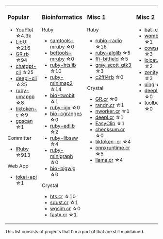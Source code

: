 <table><tr><td valign="top">

### Popular

* [YouPlot](https://github.com/red-data-tools/YouPlot) ☆4.3k
* [LibUI](https://github.com/kojix2/LibUI) ☆216
* [GR.rb](https://github.com/red-data-tools/GR.rb) ☆94
* [chatgpt-cli](https://github.com/kojix2/chatgpt-cli) ☆25
* [deepl-cli](https://github.com/kojix2/deepl-cli) ☆35
* [ruby-umappp](https://github.com/kojix2/ruby-umappp) ☆8
* [tiktoken-c](https://github.com/kojix2/tiktoken-c) ☆9
* [gpscan](https://github.com/kojix2/gpscan) ☆1

Committer

* [IRuby](https://github.com/sciruby/iruby) ☆913

Web App

* [tokei-api](https://github.com/kojix2/tokei-api) ☆1

</td><td valign="top">

### Bioinformatics

Ruby

* [samtools-mruby](https://github.com/kojix2/samtools-mruby) ☆0
* [bcftools-mruby](https://github.com/kojix2/bcftools-mruby) ☆0
* [ruby-htslib](https://github.com/kojix2/ruby-htslib) ☆10
* [ruby-minimap2](https://github.com/kojix2/ruby-minimap2) ☆14
* [bio-twobit](https://github.com/kojix2/bio-twobit) ☆1
* [ruby-igv](https://github.com/kojix2/ruby-igv) ☆0
* [bio-cgranges](https://github.com/kojix2/bio-cgranges) ☆0
* [ruby-edlib](https://github.com/kojix2/ruby-edlib) ☆2
* [ruby-libssw](https://github.com/kojix2/ruby-libssw) ☆4
* [ruby-minigraph](https://github.com/kojix2/ruby-minigraph) ☆0
* [bio-bigwig](https://github.com/kojix2/bio-bigwig) ☆0

Crystal

* [hts.cr](https://github.com/bio-cr/hts.cr) ☆10
* [sdust.cr](https://github.com/kojix2/sdust.cr) ☆1
* [wgsim.cr](https://github.com/kojix2/wgsim.cr) ☆0
* [fastx.cr](https://github.com/kojix2/fastx.cr) ☆1

</td><td valign="top">

### Misc 1

Ruby

* [rubio-radio](https://github.com/kojix2/rubio-radio) ☆16
* [ruby-alglib](https://github.com/kojix2/ruby-alglib) ☆5
* [ffi-bitfield](https://github.com/kojix2/ffi-bitfield) ☆5
* [gray_scott_gtk3](https://github.com/kojix2/gray_scott_gtk3) ☆3
* [c2ffi4rb](https://github.com/kojix2/c2ffi4rb) ☆0

Crystal

* [GR.cr](https://github.com/kojix2/GR.cr) ☆0
* [randn.cr](https://github.com/kojix2/randn.cr) ☆1
* [nworker.cr](https://github.com/kojix2/nworkers.cr) ☆1
* [deepl.cr](https://github.com/kojix2/deepl.cr) ☆1
* [EasyClip](https://github.com/kojix2/easyclip) ☆1
* [checksum.cr](https://github.com/kojix2/checksum.cr) ☆0
* [tiktoken-cr](https://github.com/kojix2/tiktoken-cr) ☆4
* [onnxruntime.cr](https://github.com/kojix2/onnxruntime.cr) ☆5
* [llama.cr](https://github.com/kojix2/llama.cr) ☆4

</td><td valign="top">

### Misc 2

* [bat-c](https://github.com/kojix2/bat-c) ☆2
* [wombat](https://github.com/kojix2/wombat) ☆1
* [cowsay.cr](https://github.com/kojix2/cowsay.cr) ☆3
* [lolcat.cr](https://github.com/kojix2/lolcat.cr) ☆2
* [zenity.cr](https://github.com/kojix2/zenity.cr) ☆3
* [uing](https://github.com/kojix2/uing) ☆2
* [deepl-gui](https://github.com/kojix2/deepl-gui) ☆0
* [toolbox](https://github.com/kojix2/toolbox) ☆0

</td><td valign="top">

<img src="https://github.com/user-attachments/assets/b204d192-f51c-4667-91c9-51ca4a698fab" width="100" height="100">

Look!

So much junk!

</td>
</tr></table>

This list consists of projects that I'm a part of that are still maintained.  


